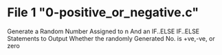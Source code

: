 # File 1 "0-positive_or_negative.c" 
Generate a Random Number Assigned to n And an IF..ELSE IF..ELSE Statements to Output Whether the randomly Generated No. is +ve,-ve, or zero
